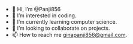 - 👋 Hi, I’m @Panji856
- 👀 I’m interested in coding.
- 🌱 I’m currently learning computer science.
- 💞️ I’m looking to collaborate on projects.
- 📫 How to reach me ginapanji856@gmail.com.

<!---
Panji856/Panji856 is a ✨ special ✨ repository because its `README.md` (this file) appears on your GitHub profile.
You can click the Preview link to take a look at your changes.
--->
